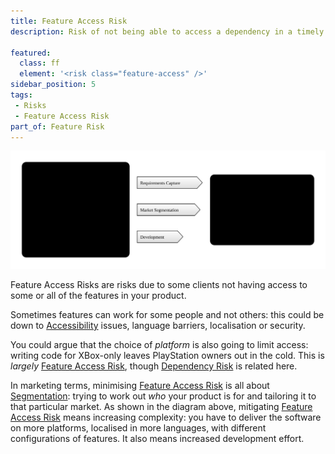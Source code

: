 ```yaml
---
title: Feature Access Risk
description: Risk of not being able to access a dependency in a timely fashion due to it's scarcity.

featured: 
  class: ff
  element: '<risk class="feature-access" />'
sidebar_position: 5
tags: 
 - Risks
 - Feature Access Risk
part_of: Feature Risk
---
```


<RiskIntro fm={frontMatter} />


![Feature Access Risk](/img/generated/risks/feature/feature-access-risk.svg) 

Feature Access Risks are risks due to some clients not having access to some or all of the features in your product.

Sometimes features can work for some people and not others:  this could be down to [Accessibility](https://en.wikipedia.org/wiki/Accessibility) issues, language barriers, localisation or security.

You could argue that the choice of _platform_ is also going to limit access:  writing code for XBox-only leaves PlayStation owners out in the cold.   This is _largely_ [Feature Access Risk](/tags/Feature-Access-Risk), though [Dependency Risk](/tags/Dependency-Risk) is related here.

In marketing terms, minimising [Feature Access Risk](#feature-access-risk) is all about [Segmentation](https://en.wikipedia.org/wiki/Market_segmentation):  trying to work out _who_ your product is for and tailoring it to that particular market.  As shown in the diagram above, mitigating [Feature Access Risk](#feature-access-risk) means increasing complexity:  you have to deliver the software on more platforms, localised in more languages, with different configurations of features.  It also means increased development effort.